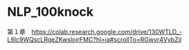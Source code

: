 # NLP_100knock
第１章　https://colab.research.google.com/drive/130WTLD_-L6lc9WQscLRgeZKwslojrFMC?hl=ja#scrollTo=RGwvr4VybZjl
